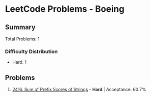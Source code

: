 # LeetCode Problems - Boeing

## Summary
Total Problems: 1

### Difficulty Distribution

- Hard: 1

## Problems

1. [2416. Sum of Prefix Scores of Strings](https://leetcode.com/problems/sum-of-prefix-scores-of-strings/) - **Hard** | Acceptance: 60.7%